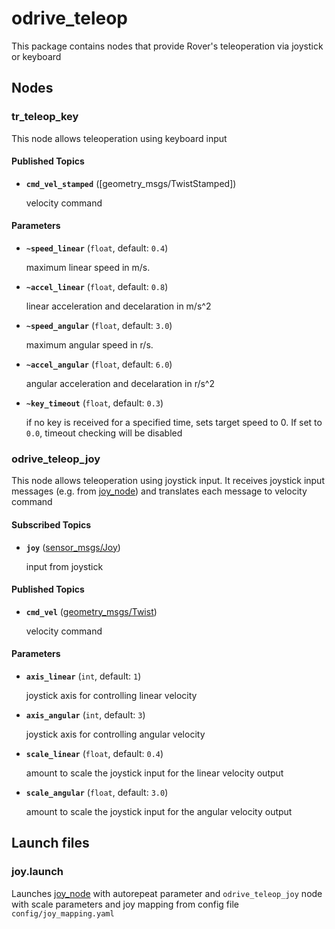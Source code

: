 # odrive_teleop
This package contains nodes that provide Rover's teleoperation via joystick or keyboard

## Nodes

### tr_teleop_key
This node allows teleoperation using keyboard input

#### Published Topics

* **`cmd_vel_stamped`** ([geometry_msgs/TwistStamped])

    velocity command

#### Parameters

* **`~speed_linear`** (`float`, default: `0.4`)

    maximum linear speed in m/s.

* **`~accel_linear`** (`float`, default: `0.8`)

    linear acceleration and decelaration in m/s^2

* **`~speed_angular`** (`float`, default: `3.0`)

    maximum angular speed in r/s.

* **`~accel_angular`** (`float`, default: `6.0`)

    angular acceleration and decelaration in r/s^2

* **`~key_timeout`** (`float`, default: `0.3`)

    if no key is received for a specified time, sets target speed to 0. If set to `0.0`, timeout checking will be disabled

### odrive_teleop_joy
This node allows teleoperation using joystick input. It receives joystick input messages (e.g. from [joy_node]) and translates each message to velocity command

#### Subscribed Topics

* **`joy`** ([sensor_msgs/Joy])

    input from joystick

#### Published Topics

* **`cmd_vel`** ([geometry_msgs/Twist])

    velocity command

#### Parameters

* **`axis_linear`** (`int`, default: `1`)

    joystick axis for controlling linear velocity

* **`axis_angular`** (`int`, default: `3`)

    joystick axis for controlling angular velocity

* **`scale_linear`** (`float`, default: `0.4`)

    amount to scale the joystick input for the linear velocity output

* **`scale_angular`** (`float`, default: `3.0`)

    amount to scale the joystick input for the angular velocity output

## Launch files

### joy.launch

Launches [joy_node] with autorepeat parameter and `odrive_teleop_joy` node with scale parameters and joy mapping from config file `config/joy_mapping.yaml`


[geometry_msgs/Twist]: http://docs.ros.org/api/geometry_msgs/html/msg/Twist.html
[joy_node]: http://wiki.ros.org/joy/Tutorials/ConfiguringALinuxJoystick
[sensor_msgs/Joy]: http://docs.ros.org/jade/api/sensor_msgs/html/msg/Joy.html